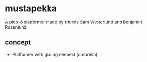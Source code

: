 # mustapekka
A pico-8 platformer made by friends Sam Westerlund and Benjamin Rosenlund.

## concept
- Platformer with gliding element (umbrella)